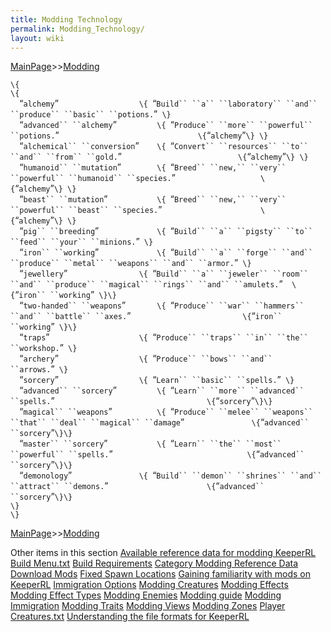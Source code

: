 ```yaml
---
title: Modding Technology
permalink: Modding_Technology/
layout: wiki
---
```


[MainPage](/keeperrl_wiki/ "wikilink")>>[Modding](/keeperrl_wiki/Modding_Guide "wikilink")

`\{`  
`\{`  
`  `“`alchemy`”`                  \{ `“`Build`` ``a`` ``laboratory`` ``and`` ``produce`` ``basic`` ``potions.`”` \}`  
`  `“`advanced`` ``alchemy`”`         \{ `“`Produce`` ``more`` ``powerful`` ``potions.`”`                               \{`“`alchemy`”`\} \}`  
`  `“`alchemical`` ``conversion`”`    \{ `“`Convert`` ``resources`` ``to`` ``and`` ``from`` ``gold.`”`                          \{`“`alchemy`”`\} \}`  
`  `“`humanoid`` ``mutation`”`        \{ `“`Breed`` ``new,`` ``very`` ``powerful`` ``humanoid`` ``species.`”`                   \{`“`alchemy`”`\} \}`  
`  `“`beast`` ``mutation`”`           \{ `“`Breed`` ``new,`` ``very`` ``powerful`` ``beast`` ``species.`”`                      \{`“`alchemy`”`\} \}`  
`  `“`pig`` ``breeding`”`             \{ `“`Build`` ``a`` ``pigsty`` ``to`` ``feed`` ``your`` ``minions.`”` \}`  
`  `“`iron`` ``working`”`             \{ `“`Build`` ``a`` ``forge`` ``and`` ``produce`` ``metal`` ``weapons`` ``and`` ``armor.`”` \}`  
`  `“`jewellery`”`                \{ `“`Build`` ``a`` ``jeweler`` ``room`` ``and`` ``produce`` ``magical`` ``rings`` ``and`` ``amulets.`”`  \{`“`iron`` ``working`”` \}\}`  
`  `“`two-handed`` ``weapons`”`       \{ `“`Produce`` ``war`` ``hammers`` ``and`` ``battle`` ``axes.`”`                         \{`“`iron`` ``working`”` \}\}`  
`  `“`traps`”`                    \{ `“`Produce`` ``traps`` ``in`` ``the`` ``workshop.`”` \}`  
`  `“`archery`”`                  \{ `“`Produce`` ``bows`` ``and`` ``arrows.`”` \}`  
`  `“`sorcery`”`                  \{ `“`Learn`` ``basic`` ``spells.`”` \}`  
`  `“`advanced`` ``sorcery`”`         \{ `“`Learn`` ``more`` ``advanced`` ``spells.`”`                                  \{`“`sorcery`”`\}\}`  
`  `“`magical`` ``weapons`”`          \{ `“`Produce`` ``melee`` ``weapons`` ``that`` ``deal`` ``magical`` ``damage`”`               \{`“`advanced`` ``sorcery`”`\}\}`  
`  `“`master`` ``sorcery`”`           \{ `“`Learn`` ``the`` ``most`` ``powerful`` ``spells.`”`                              \{`“`advanced`` ``sorcery`”`\}\}`  
`  `“`demonology`”`               \{ `“`Build`` ``demon`` ``shrines`` ``and`` ``attract`` ``demons.`”`                      \{`“`advanced`` ``sorcery`”`\}\}`  
`\}`  
`\}`

[MainPage](/keeperrl_wiki/ "wikilink")>>[Modding](/keeperrl_wiki/Modding_Guide "wikilink")

Other items in this section
    [Available reference data for modding KeeperRL](/keeperrl_wiki/Available_Reference_Data_For_Modding_KeeperRL "wikilink")
    [Build Menu.txt](/keeperrl_wiki/Build_Menu.txt "wikilink")
    [Build Requirements](/keeperrl_wiki/Build_Requirements "wikilink")
    [Category Modding Reference Data](/keeperrl_wiki/Category_Modding_Reference_Data "wikilink")
    [Download Mods](/keeperrl_wiki/Download_Mods "wikilink")
    [Fixed Spawn Locations](/keeperrl_wiki/Fixed_Spawn_Locations "wikilink")
    [Gaining familiarity with mods on KeeperRL](/keeperrl_wiki/Gaining_Familiarity_With_Mods_On_KeeperRL "wikilink")
    [Immigration Options](/keeperrl_wiki/Immigration_Options "wikilink")
    [Modding Creatures](/keeperrl_wiki/Modding_Creatures "wikilink")
    [Modding Effects](/keeperrl_wiki/Modding_Effects "wikilink")
    [Modding Effect Types](/keeperrl_wiki/Modding_Effect_Types "wikilink")
    [Modding Enemies](/keeperrl_wiki/Modding_Enemies "wikilink")
    [Modding guide](/keeperrl_wiki/Modding_Guide "wikilink")
    [Modding Immigration](/keeperrl_wiki/Modding_Immigration "wikilink")
    [Modding Traits](/keeperrl_wiki/Modding_Traits "wikilink")
    [Modding Views](/keeperrl_wiki/Modding_Views "wikilink")
    [Modding Zones](/keeperrl_wiki/Modding_Zones "wikilink")
    [Player Creatures.txt](/keeperrl_wiki/Player_Creatures.txt "wikilink")
    [Understanding the file formats for KeeperRL](/keeperrl_wiki/Understanding_The_File_Formats_For_KeeperRL "wikilink")

